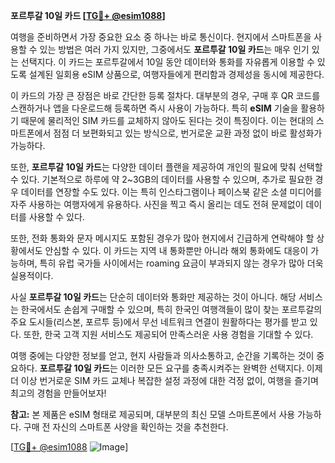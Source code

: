 **포르투갈 10일 카드 [[TG💪+ @esim1088](https://t.me/s/esim1088)]**

여행을 준비하면서 가장 중요한 요소 중 하나는 바로 통신이다. 현지에서 스마트폰을 사용할 수 있는 방법은 여러 가지 있지만, 그중에서도 **포르투갈 10일 카드**는 매우 인기 있는 선택지다. 이 카드는 포르투갈에서 10일 동안 데이터와 통화를 자유롭게 이용할 수 있도록 설계된 일회용 eSIM 상품으로, 여행자들에게 편리함과 경제성을 동시에 제공한다.

이 카드의 가장 큰 장점은 바로 간단한 등록 절차다. 대부분의 경우, 구매 후 QR 코드를 스캔하거나 앱을 다운로드해 등록하면 즉시 사용이 가능하다. 특히 **eSIM** 기술을 활용하기 때문에 물리적인 SIM 카드를 교체하지 않아도 된다는 것이 특징이다. 이는 현대의 스마트폰에서 점점 더 보편화되고 있는 방식으로, 번거로운 교환 과정 없이 바로 활성화가 가능하다.

또한, **포르투갈 10일 카드**는 다양한 데이터 플랜을 제공하여 개인의 필요에 맞춰 선택할 수 있다. 기본적으로 하루에 약 2~3GB의 데이터를 사용할 수 있으며, 추가로 필요한 경우 데이터를 연장할 수도 있다. 이는 특히 인스타그램이나 페이스북 같은 소셜 미디어를 자주 사용하는 여행자에게 유용하다. 사진을 찍고 즉시 올리는 데도 전혀 문제없이 데이터를 사용할 수 있다.

또한, 전화 통화와 문자 메시지도 포함된 경우가 많아 현지에서 긴급하게 연락해야 할 상황에서도 안심할 수 있다. 이 카드는 지역 내 통화뿐만 아니라 해외 통화에도 대응이 가능하며, 특히 유럽 국가들 사이에서는 roaming 요금이 부과되지 않는 경우가 많아 더욱 실용적이다.

사실 **포르투갈 10일 카드**는 단순히 데이터와 통화만 제공하는 것이 아니다. 해당 서비스는 한국에서도 손쉽게 구매할 수 있으며, 특히 한국인 여행객들이 많이 찾는 포르투갈의 주요 도시들(리스본, 포르투 등)에서 무선 네트워크 연결이 원활하다는 평가를 받고 있다. 또한, 한국 고객 지원 서비스도 제공되어 만족스러운 사용 경험을 기대할 수 있다.

여행 중에는 다양한 정보를 얻고, 현지 사람들과 의사소통하고, 순간을 기록하는 것이 중요하다. **포르투갈 10일 카드**는 이러한 모든 요구를 충족시켜주는 완벽한 선택지다. 이제 더 이상 번거로운 SIM 카드 교체나 복잡한 설정 과정에 대한 걱정 없이, 여행을 즐기며 최고의 경험을 만들어보자!

**참고:** 본 제품은 eSIM 형태로 제공되며, 대부분의 최신 모델 스마트폰에서 사용 가능하다. 구매 전 자신의 스마트폰 사양을 확인하는 것을 추천한다.

[[TG💪+ @esim1088](https://t.me/s/esim1088) ![Image](https://i.postimg.cc/Y0z9fWf4/image.png)]